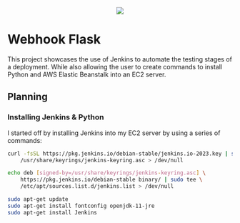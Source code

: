 <p align="center">
<img src="https://github.com/kura-labs-org/kuralabs_deployment_1/blob/main/Kuralogo.png">
</p>

# Webhook Flask

This project showcases the use of Jenkins to automate the testing stages of a deployment. While also allowing the user to create commands to install Python and AWS Elastic Beanstalk into an EC2 server.

## Planning

### Installing Jenkins & Python

I started off by installing Jenkins into my EC2 server by using a series of commands:

```bash
curl -fsSL https://pkg.jenkins.io/debian-stable/jenkins.io-2023.key | sudo tee \
    /usr/share/keyrings/jenkins-keyring.asc > /dev/null

echo deb [signed-by=/usr/share/keyrings/jenkins-keyring.asc] \
    https://pkg.jenkins.io/debian-stable binary/ | sudo tee \
    /etc/apt/sources.list.d/jenkins.list > /dev/null

sudo apt-get update
sudo apt-get install fontconfig openjdk-11-jre
sudo apt-get install Jenkins
